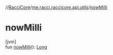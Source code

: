 //[RacciCore](../../index.md)/[me.racci.raccicore.api.utils](index.md)/[nowMilli](now-milli.md)

# nowMilli

[jvm]\
fun [nowMilli](now-milli.md)(): [Long](https://kotlinlang.org/api/latest/jvm/stdlib/kotlin/-long/index.html)
